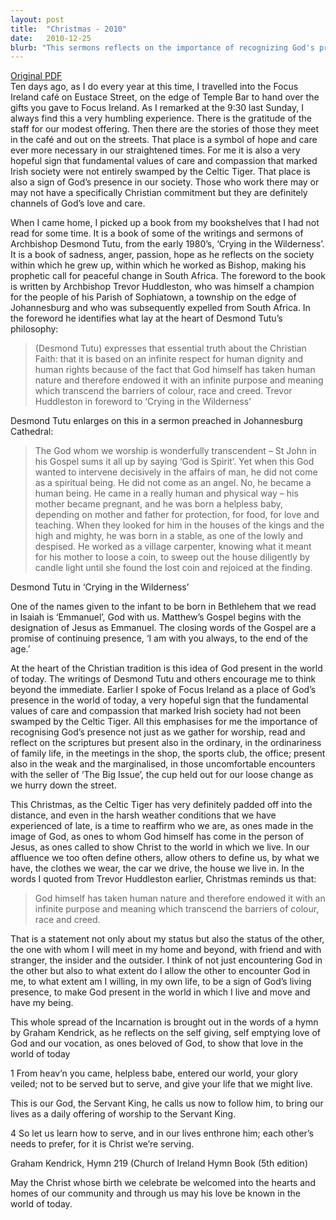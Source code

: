 ```yaml
---
layout: post
title:  "Christmas - 2010"
date:   2010-12-25
blurb: "This sermons reflects on the importance of recognizing God's presence not just in worship, but also in the ordinary aspects of life. It emphasizes the values of care and compassion, and the idea of God present in the world today. The sermons also encourages us to think beyond the immediate, and to consider our role in making God present in the world."
---
```

[Original PDF](/assets/pdf/christmasday2010.pdf)    
Ten days ago, as I do every year at this time, I travelled into the Focus Ireland café on Eustace Street, on the edge of Temple Bar to hand over the gifts you gave to Focus Ireland. As I remarked at the 9:30 last Sunday, I always find this a very humbling experience. There is the gratitude of the staff for our modest offering. Then there are the stories of those they meet in the café and out on the streets. That place is a symbol of hope and care ever more necessary in our straightened times. For me it is also a very hopeful sign that fundamental values of care and compassion that marked Irish society were not entirely swamped by the Celtic Tiger. That place is also a sign of God’s presence in our society. Those who work there may or may not have a specifically Christian commitment but they are definitely channels of God’s love and care.

When I came home, I picked up a book from my bookshelves that I had not read for some time. It is a book of some of the writings and sermons of Archbishop Desmond Tutu, from the early 1980’s, ‘Crying in the Wilderness’. It is a book of sadness, anger, passion, hope as he reflects on the society within which he grew up, within which he worked as Bishop, making his prophetic call for peaceful change in South Africa. The foreword to the book is written by Archbishop Trevor Huddleston, who was himself a champion for the people of his Parish of Sophiatown, a township on the edge of Johannesburg and who was subsequently expelled from South Africa. In the foreword he identifies what lay at the heart of Desmond Tutu’s philosophy:

> (Desmond Tutu) expresses that essential truth about the Christian Faith: that it is based on an infinite respect for human dignity and human rights because of the fact that God himself has taken human nature and therefore endowed it with an infinite purpose and meaning which transcend the barriers of colour, race and creed. Trevor Huddleston in foreword to ‘Crying in the Wilderness’

Desmond Tutu enlarges on this in a sermon preached in Johannesburg Cathedral:

> The God whom we worship is wonderfully transcendent – St John in his Gospel sums it all up by saying ‘God is Spirit’. Yet when this God wanted to intervene decisively in the affairs of man, he did not come as a spiritual being. He did not come as an angel. No, he became a human being. He came in a really human and physical way – his mother became pregnant, and he was born a helpless baby, depending on mother and father for protection, for food, for love and teaching. When they looked for him in the houses of the kings and the high and mighty, he was born in a stable, as one of the lowly and despised. He worked as a village carpenter, knowing what it meant for his mother to loose a coin, to sweep out the house diligently by candle light until she found the lost coin and rejoiced at the finding.

Desmond Tutu in ‘Crying in the Wilderness’

One of the names given to the infant to be born in Bethlehem that we read in Isaiah is ‘Emmanuel’, God with us. Matthew’s Gospel begins with the designation of Jesus as Emmanuel. The closing words of the Gospel are a promise of continuing presence, ‘I am with you always, to the end of the age.’

At the heart of the Christian tradition is this idea of God present in the world of today. The writings of Desmond Tutu and others encourage me to think beyond the immediate. Earlier I spoke of Focus Ireland as a place of God’s presence in the world of today, a very hopeful sign that the fundamental values of care and compassion that marked Irish society had not been swamped by the Celtic Tiger. All this emphasises for me the importance of recognising God’s presence not just as we gather for worship, read and reflect on the scriptures but present also in the ordinary, in the ordinariness of family life, in the meetings in the shop, the sports club, the office; present also in the weak and the marginalised, in those uncomfortable encounters with the seller of ‘The Big Issue’, the cup held out for our loose change as we hurry down the street.

This Christmas, as the Celtic Tiger has very definitely padded off into the distance, and even in the harsh weather conditions that we have experienced of late, is a time to reaffirm who we are, as ones made in the image of God, as ones to whom God himself has come in the person of Jesus, as ones called to show Christ to the world in which we live. In our affluence we too often define others, allow others to define us, by what we have, the clothes we wear, the car we drive, the house we live in. In the words I quoted from Trevor Huddleston earlier, Christmas reminds us that:

> God himself has taken human nature and therefore endowed it with an infinite purpose and meaning which transcend the barriers of colour, race and creed.

That is a statement not only about my status but also the status of the other, the one with whom I will meet in my home and beyond, with friend and with stranger, the insider and the outsider. I think of not just encountering God in the other but also to what extent do I allow the other to encounter God in me, to what extent am I willing, in my own life, to be a sign of God’s living presence, to make God present in the world in which I live and move and have my being.

This whole spread of the Incarnation is brought out in the words of a hymn by Graham Kendrick, as he reflects on the self giving, self emptying love of God and our vocation, as ones beloved of God, to show that love in the world of today

1 From heav’n you came, helpless babe,
entered our world, your glory veiled;
not to be served but to serve,
and give your life that we might live.

This is our God, the Servant King,
he calls us now to follow him,
to bring our lives as a daily offering
of worship to the Servant King.

4 So let us learn how to serve,
and in our lives enthrone him;
each other’s needs to prefer,
for it is Christ we’re serving.

Graham Kendrick, Hymn 219 (Church of Ireland Hymn Book (5th edition)

May the Christ whose birth we celebrate be welcomed into the hearts and homes of our community and through us may his love be known in the world of today.
